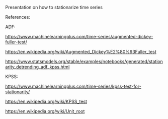 Presentation on how to stationarize time series

References:

ADF:​

https://www.machinelearningplus.com/time-series/augmented-dickey-fuller-test/​

https://en.wikipedia.org/wiki/Augmented_Dickey%E2%80%93Fuller_test​

https://www.statsmodels.org/stable/examples/notebooks/generated/stationarity_detrending_adf_kpss.html​

KPSS:​

https://www.machinelearningplus.com/time-series/kpss-test-for-stationarity/​

https://en.wikipedia.org/wiki/KPSS_test​

https://en.wikipedia.org/wiki/Unit_root
